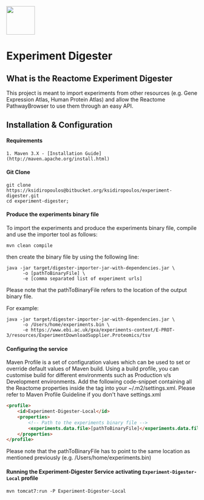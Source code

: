 [<img src=https://user-images.githubusercontent.com/6883670/31999264-976dfb86-b98a-11e7-9432-0316345a72ea.png height=75 />](https://reactome.org)

# Experiment Digester

## What is the Reactome Experiment Digester

This project is meant to import experiments from other resources (e.g. Gene Expression Atlas, Human Protein Atlas) and allow the Reactome PathwayBrowser to use them through an easy API. 

## Installation & Configuration

#### Requirements 
    1. Maven 3.X - [Installation Guide](http://maven.apache.org/install.html)
    
#### Git Clone
```console
git clone https://ksidiropoulos@bitbucket.org/ksidiropoulos/experiment-digester.git
cd experiment-digester;
```

#### Produce the experiments binary file
To import the experiments and produce the experiments binary file, compile and use the importer tool as follows:

```console
mvn clean compile
```
then create the binary file by using the following line:

```console
java -jar target/digester-importer-jar-with-dependencies.jar \
      -o [pathToBinaryFile] \
      -e [comma separated list of experiment urls]
```
Please note that the pathToBinaryFile refers to the location of the output binary file.

For example: 

```console
java -jar target/digester-importer-jar-with-dependencies.jar \ 
      -o /Users/home/experiments.bin \
      -e https://www.ebi.ac.uk/gxa/experiments-content/E-PROT-3/resources/ExperimentDownloadSupplier.Proteomics/tsv
```

#### Configuring the service
Maven Profile is a set of configuration values which can be used to set or override default values of Maven build. Using a build profile, you can customise build for different environments such as Production v/s Development environments. Add the following code-snippet containing all the Reactome properties inside the tag <profiles> into your ~/.m2/settings.xml. Please refer to Maven Profile Guideline if you don't have settings.xml
```html
<profile>
    <id>Experiment-Digester-Local</id>
    <properties>
        <!-- Path to the experiments binary file -->
        <experiments.data.file>[pathToBinaryFile]</experiments.data.file>
    </properties>
</profile>
```
Please note that the pathToBinaryFile has to point to the same location as mentioned previously (e.g. /Users/home/experiments.bin)

#### Running the Experiment-Digester Service activating ```Experiment-Digester-Local``` profile
```console
mvn tomcat7:run -P Experiment-Digester-Local
```
